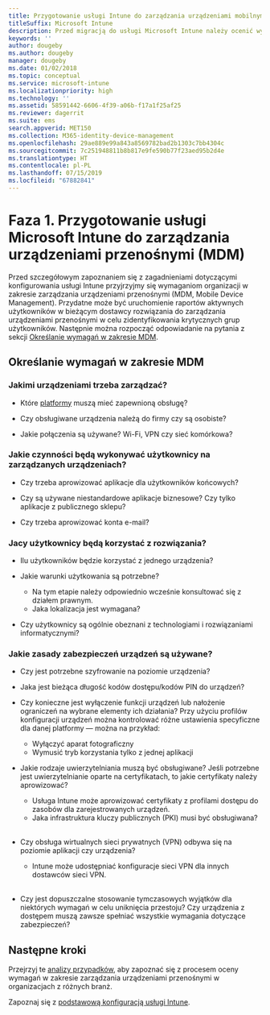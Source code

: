 ```yaml
---
title: Przygotowanie usługi Intune do zarządzania urządzeniami mobilnymi
titleSuffix: Microsoft Intune
description: Przed migracją do usługi Microsoft Intune należy ocenić wymagania techniczne i biznesowe.
keywords: ''
author: dougeby
ms.author: dougeby
manager: dougeby
ms.date: 01/02/2018
ms.topic: conceptual
ms.service: microsoft-intune
ms.localizationpriority: high
ms.technology: ''
ms.assetid: 58591442-6606-4f39-a06b-f17a1f25af25
ms.reviewer: dagerrit
ms.suite: ems
search.appverid: MET150
ms.collection: M365-identity-device-management
ms.openlocfilehash: 29ae889e99a843a8569782bad2b1303c7bb4304c
ms.sourcegitcommit: 7c251948811b8b817e9fe590b77f23aed95b2d4e
ms.translationtype: HT
ms.contentlocale: pl-PL
ms.lasthandoff: 07/15/2019
ms.locfileid: "67882841"
---
```

# <a name="phase-1-prepare-microsoft-intune-for-mobile-device-management-mdm"></a>Faza 1. Przygotowanie usługi Microsoft Intune do zarządzania urządzeniami przenośnymi (MDM)

Przed szczegółowym zapoznaniem się z zagadnieniami dotyczącymi konfigurowania usługi Intune przyjrzyjmy się wymaganiom organizacji w zakresie zarządzania urządzeniami przenośnymi (MDM, Mobile Device Management). Przydatne może być uruchomienie raportów aktywnych użytkowników w bieżącym dostawcy rozwiązania do zarządzania urządzeniami przenośnymi w celu zidentyfikowania krytycznych grup użytkowników. Następnie można rozpocząć odpowiadanie na pytania z sekcji [Określanie wymagań w zakresie MDM](migration-guide-prepare.md#assess-mdm-requirements).

## <a name="assess-mdm-requirements"></a>Określanie wymagań w zakresie MDM

### <a name="what-kinds-of-devices-do-you-need-to-manage"></a>Jakimi urządzeniami trzeba zarządzać?

- Które [platformy](supported-devices-browsers.md) muszą mieć zapewnioną obsługę?

- Czy obsługiwane urządzenia należą do firmy czy są osobiste?

- Jakie połączenia są używane? Wi-Fi, VPN czy sieć komórkowa?

### <a name="what-do-your-users-need-to-do-on-managed-devices"></a>Jakie czynności będą wykonywać użytkownicy na zarządzanych urządzeniach?

- Czy trzeba aprowizować aplikacje dla użytkowników końcowych?

- Czy są używane niestandardowe aplikacje biznesowe? Czy tylko aplikacje z publicznego sklepu?

- Czy trzeba aprowizować konta e-mail?

### <a name="what-kinds-of-users"></a>Jacy użytkownicy będą korzystać z rozwiązania?

- Ilu użytkowników będzie korzystać z jednego urządzenia?

- Jakie warunki użytkowania są potrzebne?

  - Na tym etapie należy odpowiednio wcześnie konsultować się z działem prawnym.
  - Jaka lokalizacja jest wymagana?

- Czy użytkownicy są ogólnie obeznani z technologiami i rozwiązaniami informatycznymi?

### <a name="what-is-your-device-security-policy"></a>Jakie zasady zabezpieczeń urządzeń są używane?

- Czy jest potrzebne szyfrowanie na poziomie urządzenia?

- Jaka jest bieżąca długość kodów dostępu/kodów PIN do urządzeń?

- Czy konieczne jest wyłączenie funkcji urządzeń lub nałożenie ograniczeń na wybrane elementy ich działania? Przy użyciu profilów konfiguracji urządzeń można kontrolować różne ustawienia specyficzne dla danej platformy — można na przykład:
  - Wyłączyć aparat fotograficzny
  - Wymusić tryb korzystania tylko z jednej aplikacji<br/>

- Jakie rodzaje uwierzytelniania muszą być obsługiwane? Jeśli potrzebne jest uwierzytelnianie oparte na certyfikatach, to jakie certyfikaty należy aprowizować?
  - Usługa Intune może aprowizować certyfikaty z profilami dostępu do zasobów dla zarejestrowanych urządzeń.
  - Jaka infrastruktura kluczy publicznych (PKI) musi być obsługiwana?
  <br></br>
- Czy obsługa wirtualnych sieci prywatnych (VPN) odbywa się na poziomie aplikacji czy urządzenia?

  - Intune może udostępniać konfiguracje sieci VPN dla innych dostawców sieci VPN.
  <br/><br/>
- Czy jest dopuszczalne stosowanie tymczasowych wyjątków dla niektórych wymagań w celu uniknięcia przestoju? Czy urządzenia z dostępem muszą zawsze spełniać wszystkie wymagania dotyczące zabezpieczeń?

## <a name="next-steps"></a>Następne kroki
Przejrzyj te [analizy przypadków](https://customers.microsoft.com/story/mwh-global-now-part-of-stantec-secures-mobile-devices-with-intune), aby zapoznać się z procesem oceny wymagań w zakresie zarządzania urządzeniami przenośnymi w organizacjach z różnych branż.

Zapoznaj się z [podstawową konfiguracją usługi Intune](migration-guide-setup.md).
